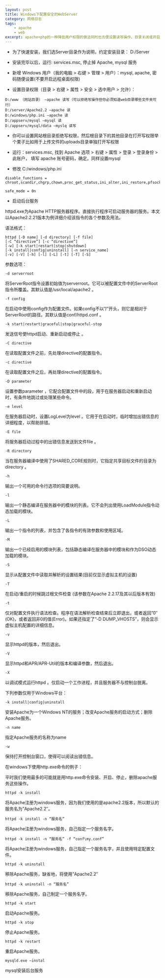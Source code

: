 ```yaml
---
layout: post
title: Windows下配置安全的WebServer
category: 网络日志
tags: 
    - apache 
    - web
excerpt: apache+php的一种降低用户权限的做法同时也方便设置读写操作，目录关闭或开启写权限操作
---
```


- 为了快速安装，我们选Server目录作为说明，约定安装目录： D:/Server

- 安装完毕以后，运行: services.msc, 停止掉 Apache, mysql 服务

- 新增 Windows 用户（我的电脑 > 右键 > 管理 > 用户）：mysql, apache, 密码随便设置(不要开启远程桌面权限)

- 设置目录权限（目录 > 右键 > 属性 > 安全 > 选中用户 > 允许）：

```
D:/www （网站目录） —apache 读写（可以拒绝写操作但你必须知道web目录哪些文件夹可行）
D:/server/Apache2.2 —apache 读
D:/windows/php.ini —apache 读
D:/appserv/mysql —mysql 读
D:/appserv/mysql/data —myslq 读写
```

- 你可以设置网站根目录拒绝写权限，然后根目录下的其他目录在打开写权限举个栗子比如用于上传文件的uploads目录单独打开写权限

- 运行：services.msc, 找到 Apache 选项 > 右键 > 属性 > 登录 > 登录身份 > 此账户， 填写 apache 账号密码，确定。同样设置mysql

- 修改 C:/windows/php.ini

```
disable_functions =
chroot,scandir,chgrp,chown,proc_get_status,ini_alter,ini_restore,pfsockopen,openlog,syslog,readlink,symlink,popepassthru,stream_socket_server,eval,fsocket,fsockopen,phpinfo,exec,system,passthru,shell_exec,cmd,popen,dl,proc_open,parse_ini_file,show_source,curl_multi_exec,curl_exec

safe_mode = On
```

- 启动后台服务

httpd.exe为Apache HTTP服务器程序。直接执行程序可启动服务器的服务。本文以Apache2.2.21版本为例详细介绍该指令的各个参数及用法。

语法格式：

    httpd [-D name] [-d directory] [-f file]
    [-C “directive”] [-c “directive”]
    [-w] [-k start|restart|stop|shutdown]
    [-k install|config|uninstall] [-n service_name]
    [-v] [-V] [-h] [-l] [-L] [-t] [-T] [-S]

参数选项：

    -d serverroot

将ServerRoot指令设置初始值为serverroot。它可以被配置文件中的ServerRoot指令所覆盖。其默认值是/usr/local/apache2 。

    -f config

在启动中使用config作为配置文件。如果config不以”/”开头，则它是相对于ServerRoot的路径。其默认值是conf/httpd.conf 。

    -k start|restart|graceful|stop|graceful-stop

发送信号使httpd启动、重新启动或停止 。

    -C directive

在读取配置文件之前，先处理directive的配置指令。

    -c directive

在读取配置文件之后，再处理directive的配置指令。

    -D parameter

设置参数parameter ，它配合配置文件中的段，用于在服务器启动和重新启动时，有条件地跳过或处理某些命令。

    -e level

在服务器启动时，设置LogLevel为level 。它用于在启动时，临时增加出错信息的详细程度，以帮助排错。

    -E file

将服务器启动过程中的出错信息发送到文件file 。

    -R directory

当在服务器编译中使用了SHARED_CORE规则时，它指定共享目标文件的目录为directory 。

    -h

输出一个可用的命令行选项的简要说明。

    -l

输出一个静态编译在服务器中的模块的列表。它不会列出使用LoadModule指令动态加载的模块。

    -L

输出一个指令的列表，并包含了各指令的有效参数和使用区域。

    -M

输出一个已经启用的模块列表，包括静态编译在服务器中的模块和作为DSO动态加载的模块。

    -S

显示从配置文件中读取并解析的设置结果(目前仅显示虚拟主机的设置)

    -T

在启动/重启的时候跳过根文件检查 (该参数在Apache 2.2.17及其以后版本有效)

    -t

仅对配置文件执行语法检查。程序在语法解析检查结束后立即退出，或者返回”0″(OK)，或者返回非0的值(Error)。如果还指定了”-D DUMP_VHOSTS”，则会显示虚拟主机配置的详细信息。

    -v

显示httpd的版本，然后退出。

    -V

显示httpd和APR/APR-Util的版本和编译参数，然后退出。

    -X

以调试模式运行httpd 。仅启动一个工作进程，并且服务器不与控制台脱离。

下列参数仅用于Windows平台：

    -k install|config|uninstall

安装Apache为一个Windows NT的服务；改变Apache服务的启动方式；删除Apache服务。

    -n name

指定Apache服务的名称为name

    -w

保持打开控制台窗口，使得可以阅读出错信息。

在windows下使用http.exe命令的例子：

平时我们使用最多的可能就是用http.exe命令安装、开启、停止，删除apache服务这些操作。

    httpd -k install

将Apache注册为windows服务，因为我们使用的是apache2.2版本，所以默认的服务名为”Apache2.2″。

    httpd -k install -n “服务名”

将Apache注册为windows服务，自己指定一个服务名字。

    httpd -k install -n “服务名” -f “conf\my.conf”

将Apache注册为windows服务，自己指定一个服务名字，并且使用特定配置文件。

    httpd -k uninstall

移除Apache服务，缺省地，将使用”Apache2.2″

    httpd -k uninstall -n “服务名”

移除Apache服务，自己制定一个服务名字。

    httpd -k start

启动Apache服务。

    httpd -k stop

停止Apache服务。

    httpd -k restart

重启Apache服务。

    mysqld.exe –instal

mysql安装后台服务